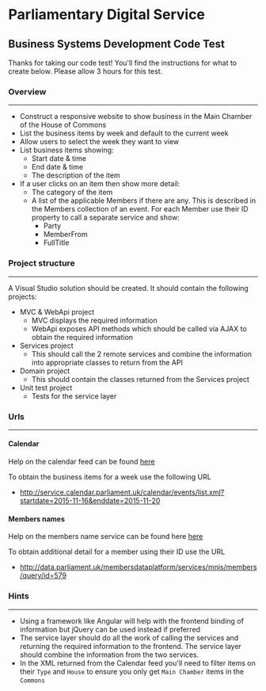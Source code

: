 # Parliamentary Digital Service

## Business Systems Development Code Test

Thanks for taking our code test! You'll find the instructions for what to create below. Please allow 3 hours for this test.

### Overview
------------
* Construct a responsive website to show business in the Main Chamber of the House of Commons
* List the business items by week and default to the current week
* Allow users to select the week they want to view
* List business items showing:
    * Start date & time
    * End date & time
    * The description of the item
* If a user clicks on an item then show more detail:
    * The category of the item
    * A list of the applicable Members if there are any. This is described in the Members collection of an event. For each Member use their ID property to call a separate service and show:
        * Party
        * MemberFrom
        * FullTitle

### Project structure
---------------------
A Visual Studio solution should be created. It should contain the following projects:
* MVC & WebApi project
    * MVC displays the required information
    * WebApi exposes API methods which should be called via AJAX to obtain the required information
* Services project
    * This should call the 2 remote services and combine the information into appropriate classes to return from the API
* Domain project
    * This should contain the classes returned from the Services project
* Unit test project
    * Tests for the service layer

### Urls
--------

#### Calendar

Help on the calendar feed can be found [here](http://service.calendar.parliament.uk/Help/Event)

To obtain the business items for a week use the following URL 
* http://service.calendar.parliament.uk/calendar/events/list.xml?startdate=2015-11-16&enddate=2015-11-20


#### Members names

Help on the members name service can be found here [here](http://data.parliament.uk/membersdataplatform/memberquery.aspx)

To obtain additional detail for a member using their ID use the URL 
* http://data.parliament.uk/membersdataplatform/services/mnis/members/query/id=579

### Hints
---------
* Using a framework like Angular will help with the frontend binding of information but jQuery can be used instead if preferred
* The service layer should do all the work of calling the services and returning the required information to the frontend. The service layer should combine the information from the two services. 
* In the XML returned from the Calendar feed you'll need to filter items on their `Type` and `House` to ensure you only get `Main Chamber` items in the `Commons`